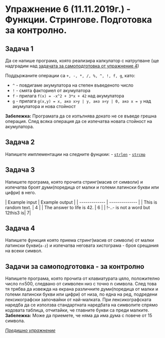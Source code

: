 # Упражнение 6 (11.11.2019г.) - Функции. Стрингове. Подготовка за контролно.

## Задача 1

Да се напише програма, която реализира калкулатор с натрупване (ще надградим над [задачата за самоподготовка от упражнение 4](https://github.com/AGalabov/up-2019-2020/tree/master/exercises/lab4#%D0%B7%D0%B0%D0%B4%D0%B0%D1%87%D0%B0-1-1))

Поддържаните операции са `+, -, *, /, %, ^, !, f, g`, като:
- `^` - повдигаме акумулатора на степен въведеното число
- `!` - смята факториел от акумулатора
- `f` - прилага `f(x) = -x^2 + 3*x + 42` над акумулатора
- `g` - прилага `g(x,y) = x, ако x>y | y, ако x<y | 0, ако x = y` над акумулатора и нова стойност
                        
**Забележка:** Програмата да се изпълнява докато не се въведе грешна операция.
След всяка операция да се изпечатва новата стойност на акумулатора.

## Задача 2

Напишете имплементации на следните фунцкии:
    - [`strlen`](http://www.cplusplus.com/reference/cstring/strlen/)
    - [`strcmp`](http://www.cplusplus.com/reference/cstring/strcmp/)

## Задача 3

Напишете програма, която прочита стринг(масив от символи) и изпечатва броят думи(поредица от малки и големи латински букви или цифри) в него.

| Example input | Example output |
    | ------------- | -------------- |
    | This is random text. | 4 |
    | The answer to life is 42. | 6 |
    | !-..- is not a word but 12this3 is| 7|

## Задача 4

Напишете функция която приема стринг(масив от символи) от малки латински букви(`a-z`) и изпечатва неговата хистограма - броя срещания на всеки символ.

## Задачи за самоподготовка - за контролно

Напишете програма, която прочита от клавиатурата цяло, положително число n≤500, следвано от символен низ с точно n символа. След това тя трябва да извежда на екрана различните думи(поредица от малки и големи латински букви или цифри) от низа, по една на ред, подредени лексикографски започвайки от най-малката. При лексикографската наредба да се използва стандартната наредбата на символите спрямо кодовата таблица, отчитайки, че главните букви са преди малките. **Забележка:** Може да приемете, че няма да има дума с повече от 15 символа. 

[*Предишно упражнение*](../lab5)